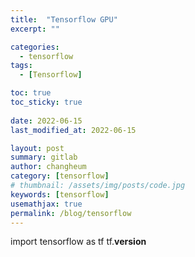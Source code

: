 ```yaml
---
title:  "Tensorflow GPU"
excerpt: ""

categories:
  - tensorflow
tags:
  - [Tensorflow]

toc: true
toc_sticky: true
 
date: 2022-06-15
last_modified_at: 2022-06-15

layout: post
summary: gitlab
author: changheum
category: [tensorflow]
# thumbnail: /assets/img/posts/code.jpg
keywords: [tensorflow]
usemathjax: true
permalink: /blog/tensorflow
---
```

import tensorflow as tf
tf.__version__

